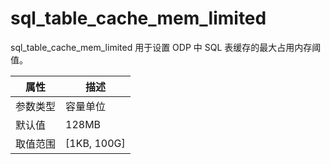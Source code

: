 # sql_table_cache_mem_limited

sql_table_cache_mem_limited 用于设置 ODP 中 SQL 表缓存的最大占用内存阈值。

|  属性    | 描述     |
|----------|---------|
| 参数类型 | 容量单位        |
| 默认值   | 128MB    |
| 取值范围 | [1KB, 100G]  |

